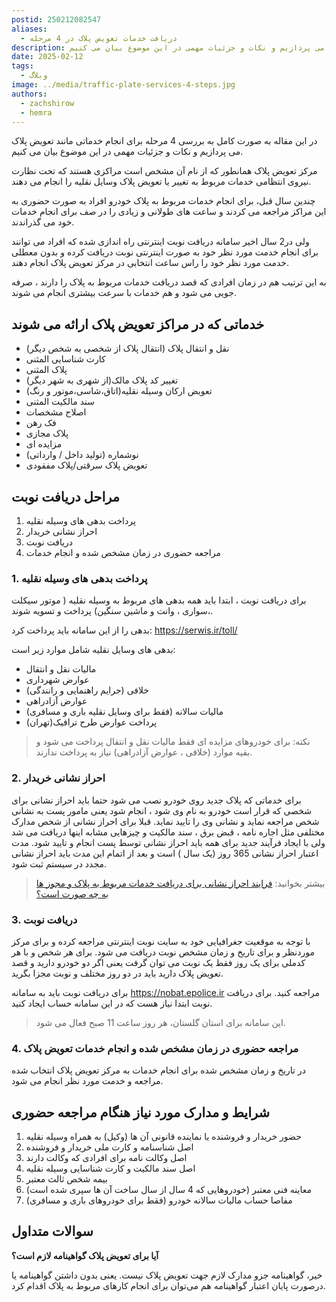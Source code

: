 ```yaml
---
postid: 250212082547
aliases:
  - دریافت خدمات تعویض پلاک در 4 مرحله
description: در این مقاله به صورت کامل به بررسی 4 مرحله برای انجام خدماتی مانند تعویض پلاک می پردازیم و نکات و جزئیات مهمی در این موضوع بیان می کنیم.
date: 2025-02-12
tags:
  - وبلاگ
image: ../media/traffic-plate-services-4-steps.jpg
authors:
  - zachshirow
  - hemra
---
```



در این مقاله به صورت کامل به بررسی 4 مرحله برای انجام خدماتی مانند تعویض پلاک می پردازیم و نکات و جزئیات مهمی در این موضوع بیان می کنیم.

مرکز تعویض پلاک همانطور که از نام آن مشخص است مراکزی هستند که تحت نظارت نیروی انتظامی خدمات مربوط به تغییر یا تعویض پلاک وسایل نقلیه را انجام می دهند.

چندین سال قبل، برای انجام خدمات مربوط به پلاک خودرو افراد  به صورت حضوری به این مراکز مراجعه می کردند و ساعت های طولانی و زیادی را در صف برای انجام خدمات خود می گذراندند.

ولی در2 سال اخیر سامانه دریافت نوبت اینترنتی راه اندازی شده که افراد می توانند برای انجام خدمت مورد نظر خود به صورت اینترنتی نوبت دریافت کرده و بدون معطلی خدمت مورد نظر خود را راس ساعت انتخابی در مرکز تعویض پلاک انجام دهند.

به این ترتیب هم در زمان افرادی که قصد دریافت خدمات مربوط به پلاک را دارند ، صرفه جویی می شود و هم خدمات با سرعت بیشتری انجام می شوند.
 
## خدماتی که در مراکز تعویض پلاک ارائه می شوند

- نقل و انتقال پلاک (انتقال پلاک از شخصی به شخص دیگر)
- کارت شناسایی المثنی
- پلاک المثنی
- تغییر کد پلاک مالک(از شهری به شهر دیگر)
- تعویض ارکان وسیله نقلیه(اتاق،شاسی،موتور و رنگ)
- سند مالکیت المثنی
- اصلاح مشخصات
- فک رهن
- پلاک مجازی
- مزایده ای
- نوشماره (تولید داخل / وارداتی)
- تعویض پلاک سرقتی/پلاک مفقودی
 
## مراحل دریافت نوبت 

1. پرداخت بدهی های وسیله نقلیه
2. احراز نشانی خریدار
3. دریافت نوبت
4. مراجعه حضوری در زمان مشخص شده و انجام خدمات 
 
### 1. پرداخت بدهی های وسیله نقلیه

برای دریافت نوبت ، ابتدا باید همه بدهی های مربوط به وسیله نقلیه ( موتور سیکلت ،سواری ، وانت و ماشین سنگین) پرداخت و تسویه شوند.

بدهی را از این سامانه باید پرداخت کرد:  https://serwis.ir/toll/

بدهی های وسایل نقلیه شامل  موارد زیر است:

- مالیات نقل و انتقال
- عوارض شهرداری
- خلافی (جرایم راهنمایی و رانندگی)
- عوارض آزادراهی
- مالیات سالانه (فقط برای وسایل نقلیه باری و مسافری)
- پرداخت عوارض طرح ترافیک(تهران) 

 
> نکته: برای خودروهای مزایده ای فقط مالیات نقل و انتقال پرداخت می شود و بقیه موارد (خلافی ، عوارض آزادراهی) نیاز به پرداخت ندارند.
 
### 2. احراز نشانی خریدار

برای خدماتی که پلاک جدید روی خودرو نصب می شود حتما باید احراز نشانی برای شخصی که قرار است خودرو به نام وی شود ، انجام شود یعنی مامور پست به نشانی شخص مراجعه نماید و نشانی وی را تایید نماید.
قبلا برای احراز نشانی از شخص مدارک مختلفی مثل اجاره نامه ، قبض برق ، سند مالکیت و چیزهایی مشابه اینها دریافت می شد ولی با ایجاد فرآیند جدید برای همه باید احراز نشانی توسط پست انجام و تایید شود. مدت اعتبار احراز نشانی 365 روز (یک سال ) است و بعد از اتمام این مدت باید احراز نشانی مجدد در سیستم ثبت شود.

> بیشتر بخوانید: [فرایند احراز نشانی برای دریافت خدمات مربوط به پلاک و مجوز ها به چه صورت است؟](zipcode-verification.md)

### 3. دریافت نوبت

با توجه به موقعیت جغرافیایی خود به سایت نوبت اینترنتی مراجعه کرده و برای مرکز موردنظر و برای تاریخ و زمان مشخص نوبت دریافت می شود. برای هر شخص و با هر کدملی برای یک روز فقط یک نوبت می توان گرفت یعنی اگر دو خودرو دارید و قصد تعویض پلاک دارید باید در دو روز مختلف و نوبت مجزا بگرید.

برای دریافت نوبت باید به سامانه https://nobat.epolice.ir مراجعه کنید. برای دریافت نوبت ابتدا نیاز هست که در این سامانه حساب ایجاد کنید. 

> این سامانه برای استان گلستان، هر روز ساعت 11 صبح فعال می شود. 
### 4. مراجعه حضوری در زمان مشخص شده و انجام خدمات تعویض پلاک

در تاریخ و زمان مشخص شده برای انجام خدمات به مرکز تعویض پلاک انتخاب شده مراجعه و خدمت مورد نظر انجام می شود.
 
## شرایط و مدارک مورد نیاز هنگام مراجعه حضوری

1. حضور خریدار و فروشنده یا نماینده قانونی آن ها (وکیل) به همراه وسیله نقلیه
2. اصل شناسنامه و کارت ملی خریدار و فروشنده
3. اصل وکالت نامه برای افرادی که وکالت دارند
4. اصل سند مالکیت و کارت شناسایی وسیله نقلیه
5. بیمه شخص ثالث معتبر
6. معاینه فنی معتبر (خودروهایی که 4 سال از سال ساخت آن ها سپری شده است)
7. مفاصا حساب مالیات سالانه خودرو (فقط برای خودروهای باری و مسافری)


## سوالات متداول

**آیا برای تعویض پلاک گواهینامه لازم است؟**

خیر، گواهینامه جزو مدارک لازم جهت تعویض پلاک نیست. یعنی بدون داشتن گواهینامه یا درصورت پایان اعتبار گواهینامه هم می‌توان برای انجام کارهای مربوط به پلاک اقدام کرد.